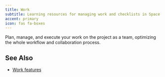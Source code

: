 ```yaml
---
title: Work
subtitle: Learning resources for managing work and checklists in Space.
accent: primary
icon: fas fa-boxes
---
```


Plan, manage, and execute your work on the project as a team, optimizing the whole workflow and collaboration process.

## See Also
- [Work features](https://www.jetbrains.com/space/features/work.html)